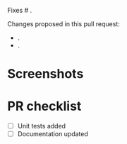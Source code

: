 Fixes # . <!-- (required -- add issue number here) -->

Changes proposed in this pull request:
- .
- .

# Screenshots

<!-- Add screenshots if possible -->

# PR checklist

- [ ] Unit tests added
- [ ] Documentation updated
